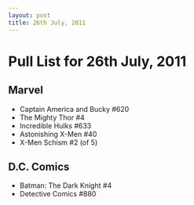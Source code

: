 ```yaml
---
layout: post
title: 26th July, 2011
---
```


# Pull List for 26th July, 2011

## Marvel

* Captain America and Bucky #620
* The Mighty Thor #4
* Incredible Hulks #633
* Astonishing X-Men #40
* X-Men Schism #2 (of 5)

## D.C. Comics

* Batman: The Dark Knight #4
* Detective Comics #880